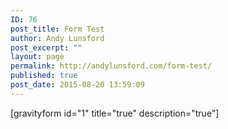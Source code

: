 ```yaml
---
ID: 76
post_title: Form Test
author: Andy Lunsford
post_excerpt: ""
layout: page
permalink: http://andylunsford.com/form-test/
published: true
post_date: 2015-08-20 13:59:09
---
```

[gravityform id="1" title="true" description="true"]